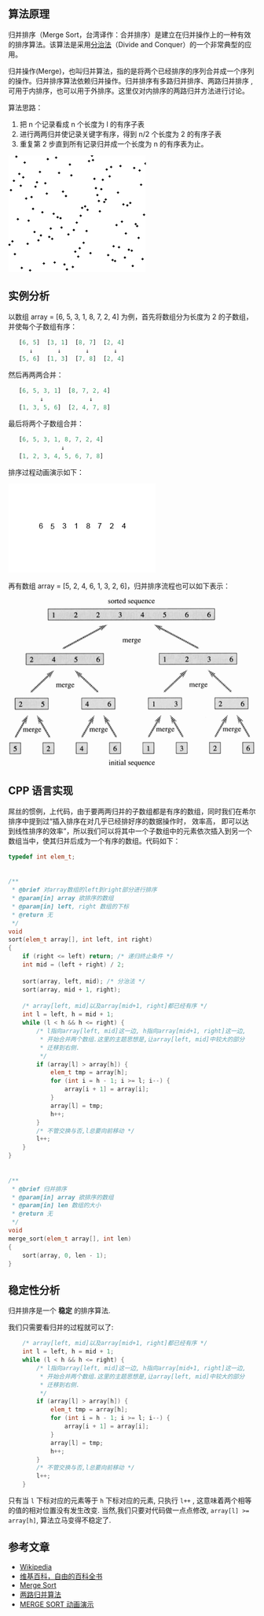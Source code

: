 ## 算法原理 ##
归并排序（Merge Sort，台湾译作：合并排序）是建立在归并操作上的一种有效的排序算法。该算法是采用[分治法](http://zh.wikipedia.org/wiki/%E5%88%86%E6%B2%BB%E6%B3%95)（Divide and Conquer）的一个非常典型的应用。

归并操作(Merge)，也叫归并算法，指的是将两个已经排序的序列合并成一个序列的操作。归并排序算法依赖归并操作。归并排序有多路归并排序、两路归并排序 , 可用于内排序，也可以用于外排序。这里仅对内排序的两路归并方法进行讨论。 

算法思路：
1. 把 n 个记录看成 n 个长度为 l 的有序子表
2. 进行两两归并使记录关键字有序，得到 n/2 个长度为 2 的有序子表
3. 重复第 2 步直到所有记录归并成一个长度为 n 的有序表为止。

![图片来自维基百科](./pic/merge-sort-animation.gif)

<!--more-->

## 实例分析 ##

以数组 array = [6, 5, 3, 1, 8, 7, 2, 4] 为例，首先将数组分为长度为 2 的子数组，并使每个子数组有序：

``` javascript
   [6, 5]  [3, 1]  [8, 7]  [2, 4]
      ↓       ↓       ↓       ↓
   [5, 6]  [1, 3]  [7, 8]  [2, 4]
```

然后再两两合并：

``` javascript
   [6, 5, 3, 1]  [8, 7, 2, 4]
         ↓             ↓
   [1, 3, 5, 6]  [2, 4, 7, 8]
```

最后将两个子数组合并：

``` javascript
   [6, 5, 3, 1, 8, 7, 2, 4]
               ↓
   [1, 2, 3, 4, 5, 6, 7, 8]
```

排序过程动画演示如下：

![图片来自维基百科](./pic/merge-sort-example-300px.gif)

再有数组 array = [5, 2, 4, 6, 1, 3, 2, 6]，归并排序流程也可以如下表示：

![](./pic/merge-sort-example.gif)

## CPP 语言实现 ##
屌丝的惯例，上代码，由于要两两归并的子数组都是有序的数组，同时我们在希尔排序中提到过“插入排序在对几乎已经排好序的数据操作时， 效率高， 即可以达到线性排序的效率”，所以我们可以将其中一个子数组中的元素依次插入到另一个数组当中，使其归并后成为一个有序的数组。代码如下：

``` cpp
typedef int elem_t;


/**
 * @brief 对array数组的left到right部分进行排序
 * @param[in] array 欲排序的数组
 * @param[in] left, right 数组的下标
 * @return 无
 */
void
sort(elem_t array[], int left, int right)
{
	if (right <= left) return; /* 递归终止条件 */
	int mid = (left + right) / 2;

	sort(array, left, mid); /* 分治法 */
	sort(array, mid + 1, right);

	/* array[left, mid]以及array[mid+1, right]都已经有序 */
	int l = left, h = mid + 1;
	while (l < h && h <= right) {
		/* l指向array[left, mid]这一边, h指向array[mid+1, right]这一边,
		 * 开始合并两个数组.这里的主题思想是,让array[left, mid]中较大的部分
		 * 迁移到右侧.
		 */
		if (array[l] > array[h]) {
			elem_t tmp = array[h];
			for (int i = h - 1; i >= l; i--) {
				array[i + 1] = array[i]; 
			}
			array[l] = tmp;
			h++;
		}
		/* 不管交换与否,l总要向前移动 */
		l++;
    }
}


/**
 * @brief 归并排序
 * @param[in] array 欲排序的数组
 * @param[in] len 数组的大小
 * @return 无
 */
void
merge_sort(elem_t array[], int len)
{
	sort(array, 0, len - 1);
}
```

## 稳定性分析 ##

归并排序是一个 **稳定** 的排序算法.

我们只需要看归并的过程就可以了:

```cpp
    /* array[left, mid]以及array[mid+1, right]都已经有序 */
	int l = left, h = mid + 1;
	while (l < h && h <= right) {
		/* l指向array[left, mid]这一边, h指向array[mid+1, right]这一边,
		 * 开始合并两个数组.这里的主题思想是,让array[left, mid]中较大的部分
		 * 迁移到右侧.
		 */
		if (array[l] > array[h]) {
			elem_t tmp = array[h];
			for (int i = h - 1; i >= l; i--) {
				array[i + 1] = array[i]; 
			}
			array[l] = tmp;
			h++;
		}
		/* 不管交换与否,l总要向前移动 */
		l++;
    }
```

只有当 `l` 下标对应的元素等于 `h` 下标对应的元素, 只执行 `l++` , 这意味着两个相等的值的相对位置没有发生改变. 当然,我们只要对代码做一点点修改, `array[l] >= array[h]`, 算法立马变得不稳定了.

## 参考文章 ##

- [Wikipedia](http://en.wikipedia.org/wiki/Merge_sort)
- [维基百科，自由的百科全书](http://zh.wikipedia.org/wiki/%E5%BD%92%E5%B9%B6%E6%8E%92%E5%BA%8F)
- [Merge Sort](http://www.personal.kent.edu/~rmuhamma/Algorithms/MyAlgorithms/Sorting/mergeSort.htm)
- [两路归并算法](http://student.zjzk.cn/course_ware/data_structure/web/paixu/paixu8.5.1.1.htm)
- [MERGE SORT 动画演示](http://www.ee.ryerson.ca/~courses/coe428/sorting/mergesort.html)